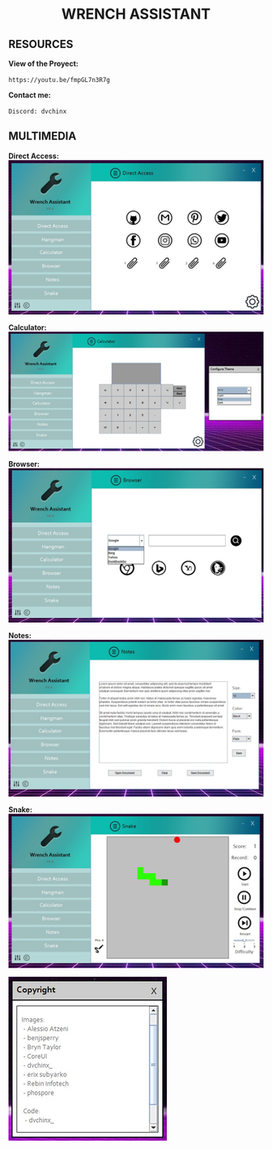 <h1 align="center">WRENCH ASSISTANT</h1>

<h2>RESOURCES</h2>

**View of the Proyect:**

`https://youtu.be/fmpGL7n3R7g`

**Contact me:**

`Discord: dvchinx`

<h2>MULTIMEDIA</h2>

**Direct Access:**
![ScreenShot](https://github.com/dvchinx/Wrench/blob/master/src/img0.jpg)

**Calculator:**
![ScreenShot](https://github.com/dvchinx/Wrench/blob/master/src/img1.jpg)

**Browser:**
![ScreenShot](https://github.com/dvchinx/Wrench/blob/master/src/img2.jpg)

**Notes:**
![ScreenShot](https://github.com/dvchinx/Wrench/blob/master/src/img3.jpg)

**Snake:**
![ScreenShot](https://github.com/dvchinx/Wrench/blob/master/src/img4.jpg)

![ScreenShot](https://github.com/dvchinx/Wrench/blob/master/src/img5.jpg)
